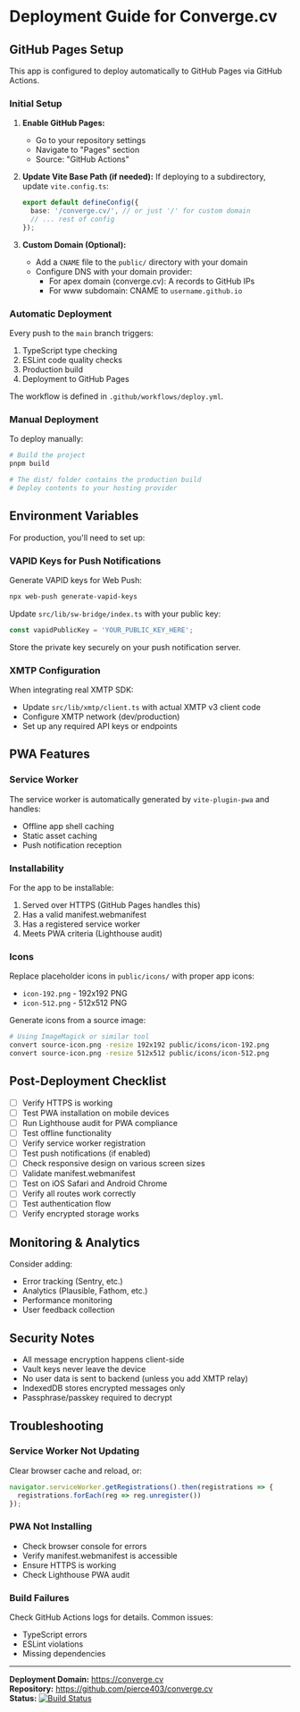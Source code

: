 # Deployment Guide for Converge.cv

## GitHub Pages Setup

This app is configured to deploy automatically to GitHub Pages via GitHub Actions.

### Initial Setup

1. **Enable GitHub Pages:**
   - Go to your repository settings
   - Navigate to "Pages" section
   - Source: "GitHub Actions"

2. **Update Vite Base Path (if needed):**
   If deploying to a subdirectory, update `vite.config.ts`:
   ```ts
   export default defineConfig({
     base: '/converge.cv/', // or just '/' for custom domain
     // ... rest of config
   });
   ```

3. **Custom Domain (Optional):**
   - Add a `CNAME` file to the `public/` directory with your domain
   - Configure DNS with your domain provider:
     - For apex domain (converge.cv): A records to GitHub IPs
     - For www subdomain: CNAME to `username.github.io`

### Automatic Deployment

Every push to the `main` branch triggers:
1. TypeScript type checking
2. ESLint code quality checks
3. Production build
4. Deployment to GitHub Pages

The workflow is defined in `.github/workflows/deploy.yml`.

### Manual Deployment

To deploy manually:

```bash
# Build the project
pnpm build

# The dist/ folder contains the production build
# Deploy contents to your hosting provider
```

## Environment Variables

For production, you'll need to set up:

### VAPID Keys for Push Notifications

Generate VAPID keys for Web Push:

```bash
npx web-push generate-vapid-keys
```

Update `src/lib/sw-bridge/index.ts` with your public key:
```ts
const vapidPublicKey = 'YOUR_PUBLIC_KEY_HERE';
```

Store the private key securely on your push notification server.

### XMTP Configuration

When integrating real XMTP SDK:
- Update `src/lib/xmtp/client.ts` with actual XMTP v3 client code
- Configure XMTP network (dev/production)
- Set up any required API keys or endpoints

## PWA Features

### Service Worker

The service worker is automatically generated by `vite-plugin-pwa` and handles:
- Offline app shell caching
- Static asset caching
- Push notification reception

### Installability

For the app to be installable:
1. Served over HTTPS (GitHub Pages handles this)
2. Has a valid manifest.webmanifest
3. Has a registered service worker
4. Meets PWA criteria (Lighthouse audit)

### Icons

Replace placeholder icons in `public/icons/` with proper app icons:
- `icon-192.png` - 192x192 PNG
- `icon-512.png` - 512x512 PNG

Generate icons from a source image:
```bash
# Using ImageMagick or similar tool
convert source-icon.png -resize 192x192 public/icons/icon-192.png
convert source-icon.png -resize 512x512 public/icons/icon-512.png
```

## Post-Deployment Checklist

- [ ] Verify HTTPS is working
- [ ] Test PWA installation on mobile devices
- [ ] Run Lighthouse audit for PWA compliance
- [ ] Test offline functionality
- [ ] Verify service worker registration
- [ ] Test push notifications (if enabled)
- [ ] Check responsive design on various screen sizes
- [ ] Validate manifest.webmanifest
- [ ] Test on iOS Safari and Android Chrome
- [ ] Verify all routes work correctly
- [ ] Test authentication flow
- [ ] Verify encrypted storage works

## Monitoring & Analytics

Consider adding:
- Error tracking (Sentry, etc.)
- Analytics (Plausible, Fathom, etc.)
- Performance monitoring
- User feedback collection

## Security Notes

- All message encryption happens client-side
- Vault keys never leave the device
- No user data is sent to backend (unless you add XMTP relay)
- IndexedDB stores encrypted messages only
- Passphrase/passkey required to decrypt

## Troubleshooting

### Service Worker Not Updating

Clear browser cache and reload, or:
```js
navigator.serviceWorker.getRegistrations().then(registrations => {
  registrations.forEach(reg => reg.unregister())
});
```

### PWA Not Installing

- Check browser console for errors
- Verify manifest.webmanifest is accessible
- Ensure HTTPS is working
- Check Lighthouse PWA audit

### Build Failures

Check GitHub Actions logs for details. Common issues:
- TypeScript errors
- ESLint violations
- Missing dependencies

---

**Deployment Domain:** https://converge.cv  
**Repository:** https://github.com/pierce403/converge.cv  
**Status:** [![Build Status](https://github.com/pierce403/converge.cv/workflows/Build%20and%20Deploy%20to%20GitHub%20Pages/badge.svg)](https://github.com/pierce403/converge.cv/actions)

